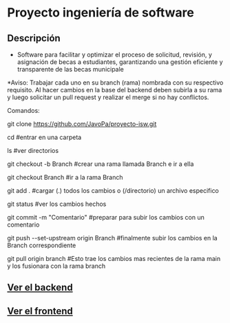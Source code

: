 # Proyecto ingeniería de software

## Descripción

- Software para facilitar y optimizar el proceso de solicitud, revisión, y asignación de becas a estudiantes, garantizando una gestión eficiente y transparente de las becas municipale

*Aviso:
Trabajar cada uno en su branch (rama) nombrada con su respectivo requisito.
Al hacer cambios en la base del backend deben subirla a su rama y luego solicitar un pull request y realizar el merge si no hay conflictos.

Comandos:

git clone https://github.com/JavoPa/proyecto-isw.git

cd #entrar en una carpeta

ls #ver directorios

git checkout -b Branch #crear una rama llamada Branch e ir a ella

git checkout Branch #ir a la rama Branch


git add . #cargar (.) todos los cambios o (/directorio) un archivo especifico

git status #ver los cambios hechos

git commit -m "Comentario" #preparar para subir los cambios con un comentario

git push --set-upstream origin Branch #finalmente subir los cambios en la Branch correspondiente

git pull origin branch  #Esto trae los cambios mas recientes de la rama main y los fusionara con la rama branch

## [Ver el backend](./backend/Backend.md)
## [Ver el frontend](./frontend/Frontend.md)
